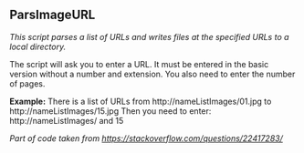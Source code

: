 ## ParsImageURL ##
*This script parses a list of URLs and writes files at the specified URLs to a local directory.*

The script will ask you to enter a URL. It must be entered in the basic version without a number and extension. You also need to enter the number of pages.

**Example:** There is a list of URLs from http://nameListImages/01.jpg to http://nameListImages/15.jpg
Then you need to enter: http://nameListImages/ and 15

*Part of code taken from https://stackoverflow.com/questions/22417283/*
